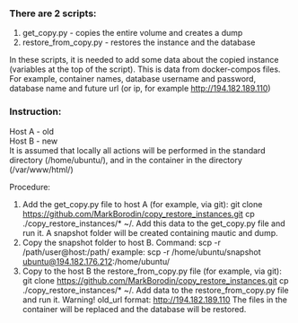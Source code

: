 ### There are 2 scripts:
1. get_copy.py - copies the entire volume and creates a dump
2. restore_from_copy.py - restores the instance and the database

In these scripts, it is needed to add some data about the copied instance (variables at the top of the script). This is data from docker-compos files. For example, container names, database username and password, database name and future url (or ip, for example http://194.182.189.110)

### Instruction:   

Host A - old   
Host B - new  
It is assumed that locally all actions will be performed in the standard directory (/home/ubuntu/), and in the container in the directory (/var/www/html/)

Procedure:
1. Add the get_copy.py file to host A (for example, via git):
git clone https://github.com/MarkBorodin/copy_restore_instances.git
cp ./copy_restore_instances/* ~/.
Add this data to the get_copy.py file and run it. A snapshot folder will be created containing mautic and dump.
2. Copy the snapshot folder to host B. Command:
scp -r /path/user@host:/path/
example:
scp -r /home/ubuntu/snapshot ubuntu@194.182.176.212:/home/ubuntu/
3. Copy to the host B the restore_from_copy.py file (for example, via git):
git clone https://github.com/MarkBorodin/copy_restore_instances.git
cp ./copy_restore_instances/* ~/.
Add data to the restore_from_copy.py file and run it.
Warning! old_url format: http://194.182.189.110
The files in the container will be replaced and the database will be restored.